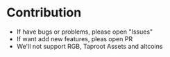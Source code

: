 # Contribution

-  If have bugs or problems, please open "Issues"
-  If want add new features, pleas open PR
-  We'll not support RGB, Taproot Assets and altcoins
